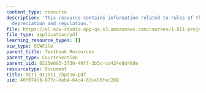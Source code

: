 ```yaml
---
content_type: resource
description: 'This resource contains information related to rules of the game: taxes,
  depreciation and regulation.'
file: https://ol-ocw-studio-app-qa.s3.amazonaws.com/courses/1-011-project-evaluation-spring-2011/40f074c8977cdeb464c463c450fec269_MIT1_011S11_chpt10.pdf
file_type: application/pdf
learning_resource_types: []
ocw_type: OCWFile
parent_title: Textbook Resources
parent_type: CourseSection
parent_uid: 6215e093-3730-40f7-3b5c-cd424e8d46de
resourcetype: Document
title: MIT1_011S11_chpt10.pdf
uid: 40f074c8-977c-deb4-64c4-63c450fec269
---
```

